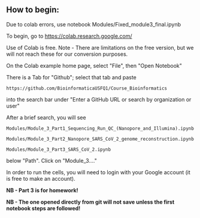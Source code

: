 ## How to begin:
Due to colab errors, use notebook 
Modules/Fixed_module3_final.ipynb

To begin, go to https://colab.research.google.com/ 

Use of Colab is free. Note - There are limitations on the free version, but we will not reach these for our conversion purposes. 

On the Colab example home page, select "File", then "Open Notebook"

There is a Tab for "Github"; select that tab and paste 
```
https://github.com/BioinformaticaUSFQ1/Course_Bioinformatics
```
into the search bar under "Enter a GitHub URL or search by organization or user" 

After a brief search, you will see
```
Modules/Module_3_Part1_Sequencing_Run_QC_(Nanopore_and_Illumina).ipynb
```
```
Modules/Module_3_Part2_Nanopore_SARS_CoV_2_genome_reconstruction.ipynb
```
```
Modules/Module_3_Part3_SARS_CoV_2.ipynb
```
below "Path". Click on "Module_3...."

In order to run the cells, you will need to login with your Google account (it is free to make an account).

**NB - Part 3 is for homework!**

**NB - The one opened directly from git will not save unless the first notebook steps are followed!**


